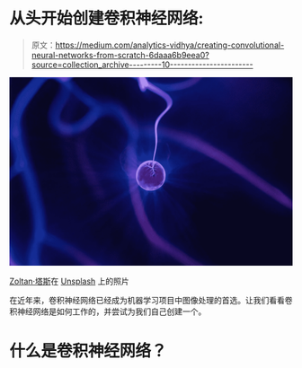 # 从头开始创建卷积神经网络:

> 原文：<https://medium.com/analytics-vidhya/creating-convolutional-neural-networks-from-scratch-6daaa6b9eea0?source=collection_archive---------10----------------------->

![](img/ea8dd724a9c73e64cd3ad4cbf9487a63.png)

[Zoltan·塔斯](https://unsplash.com/@zoltantasi?utm_source=unsplash&utm_medium=referral&utm_content=creditCopyText)在 [Unsplash](https://unsplash.com/s/photos/light-wave-background?utm_source=unsplash&utm_medium=referral&utm_content=creditCopyText) 上的照片

在近年来，卷积神经网络已经成为机器学习项目中图像处理的首选。让我们看看卷积神经网络是如何工作的，并尝试为我们自己创建一个。

# 什么是卷积神经网络？